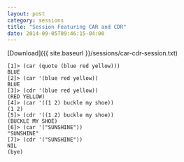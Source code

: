 ```yaml
---
layout: post
category: sessions
title: "Session Featuring CAR and CDR"
date: 2014-09-05T09:46:15-04:00
---
```


[Download]({{ site.baseurl }}/sessions/car-cdr-session.txt)

```
[1]> (car (quote (blue red yellow)))
BLUE
[2]> (car '(blue red yellow))
BLUE
[3]> (cdr '(blue red yellow))
(RED YELLOW)
[4]> (car '((1 2) buckle my shoe))
(1 2)
[5]> (cdr '((1 2) buckle my shoe))
(BUCKLE MY SHOE)
[6]> (car '("SUNSHINE"))
"SUNSHINE"
[7]> (cdr '("SUNSHINE"))
NIL
(bye)
```